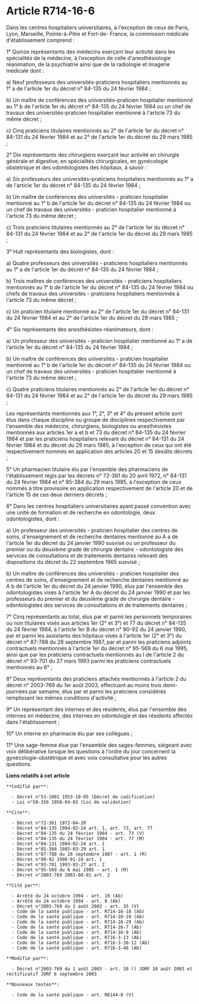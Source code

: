 # Article R714-16-6

Dans les centres hospitaliers universitaires, à l'exception de ceux de Paris, Lyon, Marseille, Pointe-à-Pitre et Fort-de-
France, la commission médicale d'établissement comprend :

1° Quinze représentants des médecins exerçant leur activité dans les spécialités de la médecine, à l'exception de celle
d'anesthésiologie réanimation, de la psychiatrie ainsi que de la radiologie et imagerie médicale dont :

a) Neuf professeurs des universités-praticiens hospitaliers mentionnés au 1° a de l'article 1er du décret n° 84-135 du 24
février 1984 ;

b) Un maître de conférences des universités-praticien hospitalier mentionné au 1° b de l'article 1er du décret n° 84-135 du
24 février 1984 ou un chef de travaux des universités-praticien hospitalier mentionné à l'article 73 du même décret ;

c) Cinq praticiens titulaires mentionnés au 2° de l'article 1er du décret n° 84-131 du 24 février 1984 et au 2° de l'article
1er du décret du 29 mars 1985 ;

2° Dix représentants des chirurgiens exerçant leur activité en chirurgie générale et digestive, en spécialités chirurgicales,
en gynécologie obstétrique et des odontologistes des hôpitaux, à savoir :

a) Six professeurs des universités-praticiens hospitaliers mentionnés au 1° a de l'article 1er du décret n° 84-135 du 24
février 1984 ;

b) Un maître de conférences des universités - praticien hospitalier mentionné au 1° b de l'article 1er du décret n° 84-135 du
24 février 1984 ou un chef de travaux des universités - praticien hospitalier mentionné à l'article 73 du même décret ;

c) Trois praticiens titulaires mentionnés au 2° de l'article 1er du décret n° 84-131 du 24 février 1984 et au 2° de l'article
1er du décret du 29 mars 1985 ;

3° Huit représentants des biologistes, dont :

a) Quatre professeurs des universités - praticiens hospitaliers mentionnés au 1° a de l'article 1er du décret n° 84-135 du 24
février 1984 ;

b) Trois maîtres de conférences des universités - praticiens hospitaliers mentionnés au 1° b de l'article 1er du décret n°
84-135 du 24 février 1984 ou chefs de travaux des universités - praticiens hospitaliers mentionnés à l'article 73 du même
décret ;

c) Un praticien titulaire mentionné au 2° de l'article 1er du décret n° 84-131 du 24 février 1984 et au 2° de l'article 1er
du décret du 29 mars 1985 ;

4° Six représentants des anesthésistes-réanimateurs, dont :

a) Un professeur des universités - praticien hospitalier mentionné au 1° a de l'article 1er du décret n° 84-135 du 24 février
1984 ;

b) Un maître de conférences des universités - praticien hospitalier mentionné au 1° b de l'article 1er du décret n° 84-135 du
24 février 1984 ou un chef de travaux des universités - praticien hospitalier mentionné à l'article 73 du même décret ;

c) Quatre praticiens titulaires mentionnés au 2° de l'article 1er du décret n° 84-131 du 24 février 1984 et au 2° de
l'article 1er du décret du 29 mars 1985 ;

Les représentants mentionnés aux 1°, 2°, 3° et 4° du présent article sont élus dans chaque discipline ou groupe de
disciplines respectivement par l'ensemble des médecins, chirurgiens, biologistes ou anesthésistes mentionnés aux articles 1er
a et b et 73 du décret n° 84-135 du 24 février 1984 et par les praticiens hospitaliers relevant du décret n° 84-131 du 24
février 1984 et du décret du 29 mars 1985, à l'exception de ceux qui ont été respectivement nommés en application des
articles 20 et 15 desdits décrets ;

5° Un pharmacien titulaire élu par l'ensemble des pharmaciens de l'établissement régis par les décrets n° 72-361 du 20 avril
1972, n° 84-131 du 24 février 1984 et n° 85-384 du 29 mars 1985, à l'exception de ceux nommés à titre provisoire en
application respectivement de l'article 20 et de l'article 15 de ces deux derniers décrets ;

6° Dans les centres hospitaliers universitaires ayant passé convention avec une unité de formation et de recherche en
odontologie, deux odontologistes, dont :

a) Un professeur des universités - praticien hospitalier des centres de soins, d'enseignement et de recherche dentaires
mentionné au A a de l'article 1er du décret du 24 janvier 1990 susvisé ou un professeur du premier ou du deuxième grade de
chirurgie dentaire - odontologiste des services de consultations et de traitements dentaires relevant des dispositions du
décret du 22 septembre 1965 susvisé ;

b) Un maître de conférences des universités - praticien hospitalier des centres de soins, d'enseignement et de recherche
dentaires mentionné au A b de l'article 1er du décret du 24 janvier 1990, élus par l'ensemble des odontologistes visés à
l'article 1er A du décret du 24 janvier 1990 et par les professeurs du premier et du deuxième grade de chirurgie dentaire -
odontologistes des services de consultations et de traitements dentaires ;

7° Cinq représentants au total, élus par et parmi les personnels temporaires ou non titulaires visés aux articles 1er (2° et
3°) et 77 du décret n° 84-135 du 24 février 1984, à l'article 1er B du décret n° 90-92 du 24 janvier 1990, par et parmi les
assistants des hôpitaux visés à l'article 1er (2° et 3°) du décret n° 87-788 du 28 septembre 1987, par et parmi les
praticiens adjoints contractuels mentionnés à l'article 1er du décret n° 95-569 du 6 mai 1995, ainsi que par les praticiens
contractuels mentionnés au I de l'article 2 du décret n° 93-701 du 27 mars 1993 parmi les praticiens contractuels mentionnés
au 6° ;

8° Deux représentants des praticiens attachés mentionnés à l'article 2 du décret n° 2003-769 du 1er août 2003, effectuant au
moins trois demi-journées par semaine, élus par et parmi les praticiens considérés remplissant les mêmes conditions
d'activité ;

9° Un représentant des internes et des résidents, élus par l'ensemble des internes en médecine, des internes en odontologie
et des résidents affectés dans l'établissement ;

10° Un interne en pharmacie élu par ses collègues ;

11° Une sage-femme élue par l'ensemble des sages-femmes, siégeant avec voix délibérative lorsque les questions à l'ordre du
jour concernent la gynécologie-obstétrique et avec voix consultative pour les autres questions.

**Liens relatifs à cet article**

	**Codifié par**:

	  - Décret n°53-1001 1953-10-05 (Décret de codification)
	  - Loi n°58-356 1958-04-03 (Loi de validation)

	**Cite**:

	  - Décret n°72-361 1972-04-20
	  - Décret n°84-135 1984-02-24 art. 1, art. 73, art. 77
	  - Décret n°84-135 du 24 février 1984 - art. 73 (V)
	  - Décret n°84-135 du 24 février 1984 - art. 77 (M)
	  - Décret n°84-131 1984-02-24 art. 1
	  - Décret n°85-384 1985-03-29 art. 1
	  - Décret n°87-788 du 28 septembre 1987 - art. 1 (M)
	  - Décret n°90-92 1990-01-24 art. 1
	  - Décret n°93-701 1993-03-27 art. 2
	  - Décret n°95-569 du 6 mai 1995 - art. 1 (M)
	  - Décret n°2003-769 2003-08-01 art. 2

	**Cité par**:

	  - Arrêté du 24 octobre 1994 - art. 19 (Ab)
	  - Arrêté du 24 octobre 1994 - art. 8 (Ab)
	  - Décret n°2003-769 du 1 août 2003 - art. 35 (V)
	  - Code de la santé publique - art. R714-16-18 (Ab)
	  - Code de la santé publique - art. R714-16-19 (Ab)
	  - Code de la santé publique - art. R714-16-29 (Ab)
	  - Code de la santé publique - art. R714-16-7 (Ab)
	  - Code de la santé publique - art. R714-16-9 (Ab)
	  - Code de la santé publique - art. R716-3-13 (Ab)
	  - Code de la santé publique - art. R716-3-38-12 (Ab)
	  - Code de la santé publique - art. R716-3-46 (Ab)

	**Modifié par**:

	  - Décret n°2003-769 du 1 août 2003 - art. 38 () JORF 10 août 2003 et rectificatif JORF 6 septembre 2003

	**Nouveaux textes**:

	  - Code de la santé publique - art. R6144-8 (V)

